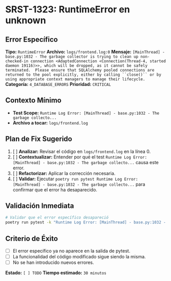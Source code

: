 # SRST-1323: RuntimeError en unknown

## Error Específico
**Tipo:** `RuntimeError`
**Archivo:** `logs/frontend.log:0`
**Mensaje:** `[MainThread] - base.py:1032 - The garbage collector is trying to clean up non-checked-in connection <AdaptedConnection <Connection(Thread-4, started daemon 19116)>>, which will be dropped, as it cannot be safely terminated.  Please ensure that SQLAlchemy pooled connections are returned to the pool explicitly, either by calling ``close()`` or by using appropriate context managers to manage their lifecycle.`
**Categoría:** `4_DATABASE_ERRORS`
**Prioridad:** `CRITICAL`

## Contexto Mínimo
- **Test Scope:** `Runtime Log Error: [MainThread] - base.py:1032 - The garbage collecto...`
- **Archivo a tocar:** `logs/frontend.log`

## Plan de Fix Sugerido
1. [ ] **Analizar:** Revisar el código en `logs/frontend.log` en la línea 0.
2. [ ] **Contextualizar:** Entender por qué el test `Runtime Log Error: [MainThread] - base.py:1032 - The garbage collecto...` causa este error.
3. [ ] **Refactorizar:** Aplicar la corrección necesaria.
4. [ ] **Validar:** Ejecutar `poetry run pytest Runtime Log Error: [MainThread] - base.py:1032 - The garbage collecto...` para confirmar que el error ha desaparecido.

## Validación Inmediata
```bash
# Validar que el error específico desapareció
poetry run pytest -k "Runtime Log Error: [MainThread] - base.py:1032 - The garbage collecto..." -v
```

## Criterio de Éxito
- [ ] El error específico ya no aparece en la salida de pytest.
- [ ] La funcionalidad del código modificado sigue siendo la misma.
- [ ] No se han introducido nuevos errores.

**Estado:** `[ ] TODO`
**Tiempo estimado:** `30 minutos`
